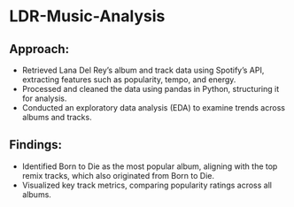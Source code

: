 # LDR-Music-Analysis

## Approach:
- Retrieved Lana Del Rey’s album and track data using Spotify’s API, extracting features such as popularity, tempo, and energy.
- Processed and cleaned the data using pandas in Python, structuring it for analysis.
- Conducted an exploratory data analysis (EDA) to examine trends across albums and tracks.

## Findings:
- Identified Born to Die as the most popular album, aligning with the top remix tracks, which also originated from Born to Die.
- Visualized key track metrics, comparing popularity ratings across all albums.
